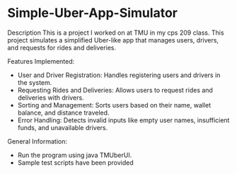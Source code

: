 # Simple-Uber-App-Simulator

Description
This is a project I worked on at TMU in my cps 209 class. This project simulates a simplified Uber-like app that manages users, drivers, and requests for rides and deliveries. 

Features Implemented:
- User and Driver Registration: Handles registering users and drivers in the system.
- Requesting Rides and Deliveries: Allows users to request rides and deliveries with drivers.
- Sorting and Management: Sorts users based on their name, wallet balance, and distance traveled.
- Error Handling: Detects invalid inputs like empty user names, insufficient funds, and unavailable drivers.

General Information:
- Run the program using java TMUberUI.
- Sample test scripts have been provided 
